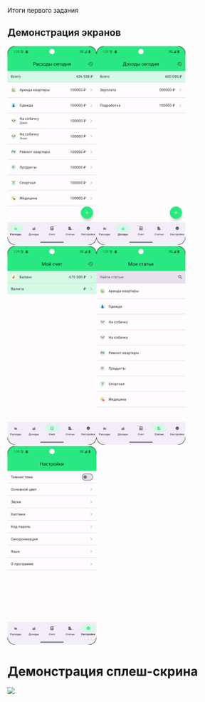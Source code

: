 Итоги первого задания

## Демонстрация экранов
<img src="demo/расходы.png" width="200"><img src="demo/доходы.png" width="200"><img src="demo/счет.png" width="200"><img src="demo/статьи.png" width="200"><img src="demo/настройки.png" width="200">

# Демонстрация сплеш-скрина
<img src="demo/сплеш.gif" width="200">
